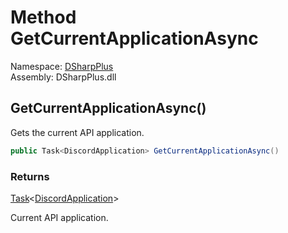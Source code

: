 # Method GetCurrentApplicationAsync

Namespace: [DSharpPlus](DSharpPlus.md)  
Assembly: DSharpPlus.dll

## <a id="DSharpPlus_BaseDiscordClient_GetCurrentApplicationAsync"></a>GetCurrentApplicationAsync\(\)

Gets the current API application.

```csharp
public Task<DiscordApplication> GetCurrentApplicationAsync()
```

### Returns

[Task](https://learn.microsoft.com/dotnet/api/system.threading.tasks.task\-1)<[DiscordApplication](DSharpPlus.Entities.DiscordApplication.md)\>

Current API application.

